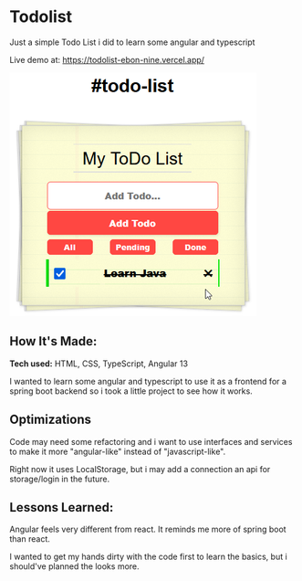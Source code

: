 # Todolist

Just a simple Todo List i did to learn some angular and typescript

Live demo at: https://todolist-ebon-nine.vercel.app/

![Image text](screenshot.png) 

## How It's Made:

**Tech used:** HTML, CSS, TypeScript, Angular 13

I wanted to learn some angular and typescript to use it as a frontend for a spring boot backend so i took a little project to see how it works.

## Optimizations

Code may need some refactoring and i want to use interfaces and services to make it more "angular-like" instead of "javascript-like".

Right now it uses LocalStorage, but i may add a connection an api for storage/login in the future.

## Lessons Learned:

Angular feels very different from react. It reminds me more of spring boot than react.

I wanted to get my hands dirty with the code first to learn the basics, but i should've planned the looks more.

